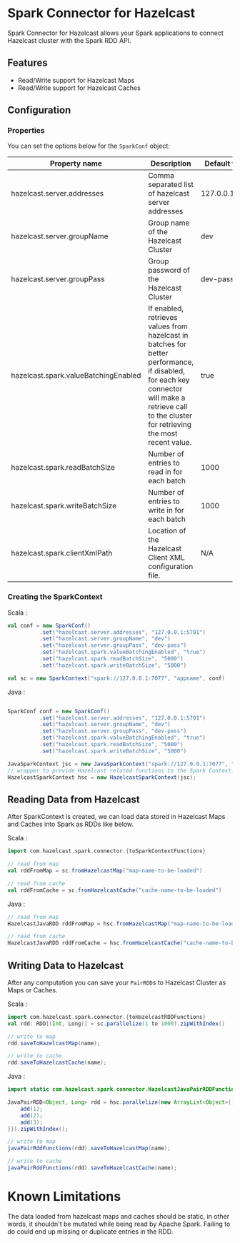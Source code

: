 # Spark Connector for Hazelcast
Spark Connector for Hazelcast allows your Spark applications to connect Hazelcast cluster with the Spark RDD API.

## Features
- Read/Write support for Hazelcast Maps
- Read/Write support for Hazelcast Caches

## Configuration

### Properties
You can set the options below for the `SparkConf` object:

Property name                                  | Description                                       | Default value      
-----------------------------------------------|---------------------------------------------------|--------------------
hazelcast.server.addresses                     | Comma separated list of hazelcast server addresses  | 127.0.0.1:5701    
hazelcast.server.groupName                    | Group name of the Hazelcast Cluster | dev    
hazelcast.server.groupPass                    | Group password of the Hazelcast Cluster | dev-pass
hazelcast.spark.valueBatchingEnabled           | If enabled, retrieves values from hazelcast in batches for better performance, if disabled, for each key connector will make a retrieve call to the cluster for retrieving the most recent value. | true   
hazelcast.spark.readBatchSize                  | Number of entries to read in for each batch | 1000    
hazelcast.spark.writeBatchSize                 | Number of entries to write in for each batch | 1000    
hazelcast.spark.clientXmlPath                  | Location of the Hazelcast Client XML configuration file. | N/A    

### Creating the SparkContext

Scala :

```scala
val conf = new SparkConf()
          .set("hazelcast.server.addresses", "127.0.0.1:5701")
          .set("hazelcast.server.groupName", "dev")
          .set("hazelcast.server.groupPass", "dev-pass")
          .set("hazelcast.spark.valueBatchingEnabled", "true")
          .set("hazelcast.spark.readBatchSize", "5000")
          .set("hazelcast.spark.writeBatchSize", "5000")

val sc = new SparkContext("spark://127.0.0.1:7077", "appname", conf)
```
Java :
```java

SparkConf conf = new SparkConf()
          .set("hazelcast.server.addresses", "127.0.0.1:5701")
          .set("hazelcast.server.groupName", "dev")
          .set("hazelcast.server.groupPass", "dev-pass")
          .set("hazelcast.spark.valueBatchingEnabled", "true")
          .set("hazelcast.spark.readBatchSize", "5000")
          .set("hazelcast.spark.writeBatchSize", "5000")

JavaSparkContext jsc = new JavaSparkContext("spark://127.0.0.1:7077", "appname", conf);
// wrapper to provide Hazelcast related functions to the Spark Context.
HazelcastSparkContext hsc = new HazelcastSparkContext(jsc);
```



## Reading Data from Hazelcast

After SparkContext is created, we can load data stored in Hazelcast Maps and Caches into Spark as RDDs like below.

Scala :
```scala
import com.hazelcast.spark.connector.{toSparkContextFunctions}

// read from map
val rddFromMap = sc.fromHazelcastMap("map-name-to-be-loaded")

// read from cache
val rddFromCache = sc.fromHazelcastCache("cache-name-to-be-loaded")
```
Java :
```java
// read from map
HazelcastJavaRDD rddFromMap = hsc.fromHazelcastMap("map-name-to-be-loaded")

// read from cache
HazelcastJavaRDD rddFromCache = hsc.fromHazelcastCache("cache-name-to-be-loaded")

```

## Writing Data to Hazelcast

After any computation you can save your `PairRDD`s to Hazelcast Cluster as Maps or Caches.


Scala :

```scala
import com.hazelcast.spark.connector.{toHazelcastRDDFunctions}
val rdd: RDD[(Int, Long)] = sc.parallelize(1 to 1000).zipWithIndex()

// write to map
rdd.saveToHazelcastMap(name);

// write to cache
rdd.saveToHazelcastCache(name);
```
Java :
```java
import static com.hazelcast.spark.connector.HazelcastJavaPairRDDFunctions.javaPairRddFunctions;

JavaPairRDD<Object, Long> rdd = hsc.parallelize(new ArrayList<Object>() {{
    add(1);
    add(2);
    add(3);
}}).zipWithIndex();

// write to map
javaPairRddFunctions(rdd).saveToHazelcastMap(name);

// write to cache
javaPairRddFunctions(rdd).saveToHazelcastCache(name);

```

# Known Limitations

The data loaded from hazelcast maps and caches should be static, in other words, it shouldn't be mutated while being read by Apache Spark. Failing to do could end up missing or duplicate entries in the RDD.  
